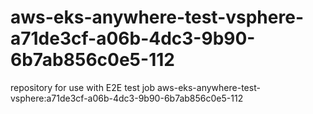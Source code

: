 # aws-eks-anywhere-test-vsphere-a71de3cf-a06b-4dc3-9b90-6b7ab856c0e5-112
repository for use with E2E test job aws-eks-anywhere-test-vsphere:a71de3cf-a06b-4dc3-9b90-6b7ab856c0e5-112
